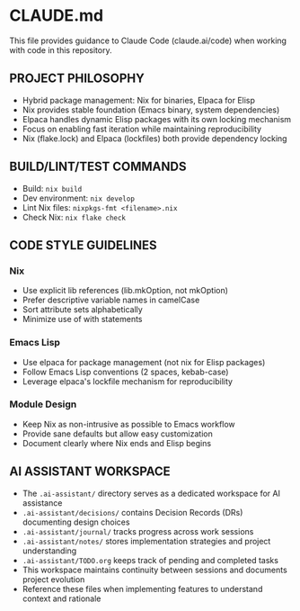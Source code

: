 # CLAUDE.md

This file provides guidance to Claude Code (claude.ai/code) when working with code in this repository.

## PROJECT PHILOSOPHY
- Hybrid package management: Nix for binaries, Elpaca for Elisp
- Nix provides stable foundation (Emacs binary, system dependencies)
- Elpaca handles dynamic Elisp packages with its own locking mechanism
- Focus on enabling fast iteration while maintaining reproducibility
- Nix (flake.lock) and Elpaca (lockfiles) both provide dependency locking

## BUILD/LINT/TEST COMMANDS
- Build: `nix build`
- Dev environment: `nix develop`
- Lint Nix files: `nixpkgs-fmt <filename>.nix`
- Check Nix: `nix flake check`

## CODE STYLE GUIDELINES
### Nix
- Use explicit lib references (lib.mkOption, not mkOption)
- Prefer descriptive variable names in camelCase
- Sort attribute sets alphabetically
- Minimize use of with statements

### Emacs Lisp
- Use elpaca for package management (not nix for Elisp packages)
- Follow Emacs Lisp conventions (2 spaces, kebab-case)
- Leverage elpaca's lockfile mechanism for reproducibility

### Module Design
- Keep Nix as non-intrusive as possible to Emacs workflow
- Provide sane defaults but allow easy customization
- Document clearly where Nix ends and Elisp begins

## AI ASSISTANT WORKSPACE
- The `.ai-assistant/` directory serves as a dedicated workspace for AI assistance
- `.ai-assistant/decisions/` contains Decision Records (DRs) documenting design choices
- `.ai-assistant/journal/` tracks progress across work sessions
- `.ai-assistant/notes/` stores implementation strategies and project understanding
- `.ai-assistant/TODO.org` keeps track of pending and completed tasks
- This workspace maintains continuity between sessions and documents project evolution
- Reference these files when implementing features to understand context and rationale